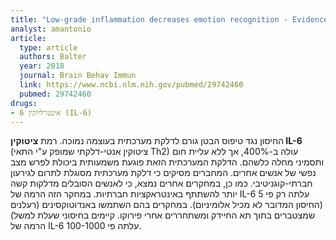 ```yaml
---
title: "Low-grade inflammation decreases emotion recognition - Evidence from the vaccination model of inflammation"
analyst: amantonio
article:
  type: article
  authors: Balter
  year: 2018
  journal: Brain Behav Immun
  link: https://www.ncbi.nlm.nih.gov/pubmed/29742460
  pubmed: 29742460
drugs:
- אינטרליוקין 6 (IL-6)
---
```


החיסון נגד טיפוס הבטן גורם לדלקת מערכתית בעוצמה נמוכה. רמת **ציטוקין IL-6** (ציטוקין אנטי-דלקתי שמופק ע"י התאי Th2) עולה ב-400%, אך ללא עליית חום ותסמיני מחלה כלשהם.
הדלקת המערכתית הזאת פוגעת משמעותית ביכולת לפרש מצב נפשי של אנשים אחרים. המחברים מסיקים כי דלקת מערכתית מסוגלת לתרום לגירעון חברתי-קוגניטיבי. כמו כן, במחקרים אחרים נמצא, כי לאנשים הסובלים מדלקות קשה יותר להשתתף באינטראקציות חברתיות.
במחקר הזה הרמה של IL-6 עלתה רק פי 5 (החיסון המדובר לא מכיל אלומיניום). במחקרים בהם השתמשו באנדוטוקסינים (רעלנים שמצטברים בתוך תא החיידק ומשתחררים אחרי פירוקו. קיימים בחיסוני שעלת למשל) הרמה של IL-6 עלתה פי 100-1000.
